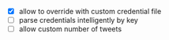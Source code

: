 - [x] allow to override with custom credential file
- [ ] parse credentials intelligently by key
- [ ] allow custom number of tweets
